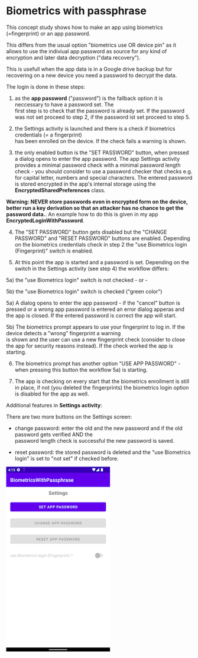 # Biometrics with passphrase

This concept study shows how to make an app using biometrics (=fingerprint) or an app password.

This differs from the usual option "biometrics use OR device pin" as it allows to use the indiviual 
app password as source for any kind of encryption and later data decryption ("data recovery").

This is usefull when the app data is in a Google drive backup but for recovering on a new device you 
need a password to decrypt the data. 

The login is done in these steps:

1) as the **app password** ("password") is the fallback option it is neccessary to have a password set. The  
first step is to check that the password is already set. If the password was not set proceed to step 2, 
if the password ist set proceed to step 5.

2) the Settings activity is launched and there is a check if biometrics credentials (= a fingerprint)  
has been enrolled on the device. If the check fails a warning is shown.

3) the only enabled button is the "SET PASSWORD" button, when pressed a dialog opens to enter the app password. 
The app Settings activity provides a minimal password check with a minimal password length check - you should 
consider to use a password checker that checks e.g. for capital letter, numbers and special characters. 
The entered password is stored encrypted in the app's internal storage using the **EncryptedSharedPreferences** 
class.

**Warning: NEVER store passwords even in encrypted form on the device, better run a key derivation so that an attacker 
has no chance to get the password data.**. An example how to do this is given in my app **EncryptedLoginWithPassword**. 

4) The "SET PASSWORD" button gets disabled but the "CHANGE PASSWORD" and "RESET PASSWORD" buttons are enabled. Depending 
on the biometrics credentials check in step 2 the "use Biometrics login (Fingerprint)" switch is enabled.

5) At this point the app is started and a password is set. Depending on the switch in the Settings activity (see step 4) 
the workflow differs:

5a) the "use Biometrics login" switch is not checked - or -

5b) the "use Biometrics login" switch is checked ("green color")

5a) A dialog opens to enter the app password - if the "cancel" button is pressed or a wrong app password is entered 
an error dialog apperas and the app is closed. If the entered password is correct the app will start.

5b) The biometrics prompt appears to use your fingerprint to log in. If the device detects a "wrong" fingerprint a warning  
is shown and the user can use a new fingerprint check (consider to close the app for security reasons instead). If 
the check worked the app is starting. 

6) The biometrics prompt has another option "USE APP PASSWORD" - when pressing this button the workflow 5a) is starting. 

7) The app is checking on every start that the biometrics enrollment is still in place, if not (you deleted the fingerprints) 
the biometrics login option is disabled for the app as well.

Additional features in **Settings activity**:

There are two more buttons on the Settings screen:

- change password: enter the old and the new password and if the old password gets verified AND the  
  password length check is successful the new password is saved.

- reset password: the stored password is deleted and the "use Biometrics login" is set to "not set" if checked before.

![Image 1](images/biometrics_00001.png?raw=true "Image 1")
